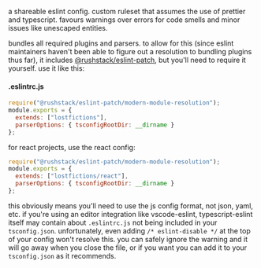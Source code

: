 a shareable eslint config. custom ruleset that assumes the use of prettier and
typescript. favours warnings over errors for code smells and minor issues like
unescaped entities.

bundles all required plugins and parsers. to allow for this (since eslint
maintainers haven't been able to figure out a resolution to bundling plugins
thus far), it includes
[@rushstack/eslint-patch](https://github.com/microsoft/rushstack/tree/master/stack/eslint-patch),
but you'll need to require it yourself. use it like this:

#### .eslintrc.js

```js
require("@rushstack/eslint-patch/modern-module-resolution");
module.exports = {
  extends: ["lostfictions"],
  parserOptions: { tsconfigRootDir: __dirname }
};
```

for react projects, use the react config:

```js
require("@rushstack/eslint-patch/modern-module-resolution");
module.exports = {
  extends: ["lostfictions/react"],
  parserOptions: { tsconfigRootDir: __dirname }
};
```

this obviously means you'll need to use the js config format, not json, yaml,
etc. if you're using an editor integration like vscode-eslint, typescript-eslint
itself may contain about `.eslintrc.js` not being included in your
`tsconfig.json`. unfortunately, even adding `/* eslint-disable */` at the top of
your config won't resolve this. you can safely ignore the warning and it will go
away when you close the file, or if you want you can add it to your
`tsconfig.json` as it recommends.
